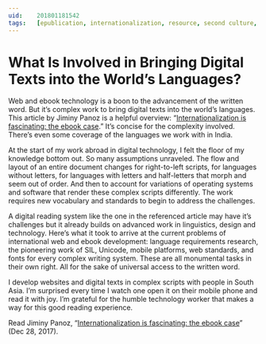 ```yaml
---
uid:	201801181542
tags:	[epublication, internationalization, resource, second culture, web development]
---
```


# What Is Involved in Bringing Digital Texts into the World’s Languages?

Web and ebook technology is a boon to the advancement of the written word. But it’s complex work to bring digital texts into the world’s languages. This article by Jiminy Panoz is a helpful overview: “[Internationalization is fascinating: the ebook case](https://medium.com/@jiminypan/internationalization-and-ebooks-e7b7078ba017).” It’s concise for the complexity involved. There’s even some coverage of the languages we work with in India.

At the start of my work abroad in digital technology, I felt the floor of my knowledge bottom out. So many assumptions unraveled. The flow and layout of an entire document changes for right-to-left scripts, for languages without letters, for languages with letters and half-letters that morph and seem out of order. And then to account for variations of operating systems and software that render these complex scripts differently. The work requires new vocabulary and standards to begin to address the challenges.

A digital reading system like the one in the referenced article may have it’s challenges but it already builds on advanced work in linguistics, design and technology. Here’s what it took to arrive at the current problems of international web and ebook development: language requirements research, the pioneering work of SIL, Unicode, mobile platforms, web standards, and fonts for every complex writing system. These are all monumental tasks in their own right. All for the sake of universal access to the written word.

I develop websites and digital texts in complex scripts with people in South Asia. I’m surprised every time I watch one open it on their mobile phone and read it with joy. I’m grateful for the humble technology worker that makes a way for this good reading experience.

Read Jiminy Panoz, “[Internationalization is fascinating: the ebook case](https://medium.com/@jiminypan/internationalization-and-ebooks-e7b7078ba017)” (Dec 28, 2017).

